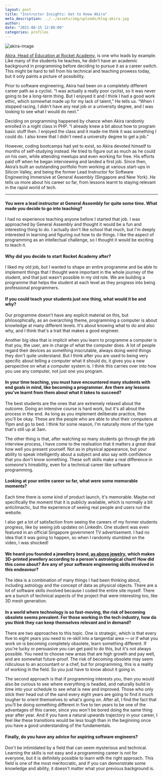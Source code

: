 ```yaml
---
layout: post
title: "Instructor Insights: Get to Know Akira"
meta_description: ../../assets/img/uploads/blog-akira.jpg
author:
date: "2021-08-15 12:00:00"
categories: profiles
---
```


![akira-image](../../assets/img/uploads/blog-akira.jpg)

[Akira, Head of Education at Rocket Academy](https://www.linkedin.com/in/awongh/), is one who leads by example. Like many of the students he teaches, he didn’t have an academic background in programming before deciding to pursue it as a career switch. This might be hard to tell from his technical and teaching prowess today, but it only paints a picture of possibility.

Prior to software engineering, Akira had been on a completely different career path as a cyclist. “I was actually a really poor cyclist, so it was never going to be a long-term thing. But I enjoyed it and I think I had a good work ethic, which somewhat made up for my lack of talent,” He tells us. “When I stopped racing, I didn't have any real job or a university degree, and I was looking to see what I would do next.”

Deciding on programming happened by chance when Akira randomly enrolled in a night class in PHP. “I already knew a bit about how to program basic stuff then. I enjoyed the class and it made me think it was something I could do. I also knew that I didn't need a university degree to get a job.”

However, coding bootcamps had yet to exist, so Akira devoted himself to months of self-studying instead. He tried to figure out as much as he could on his own, while attending meetups and even working for free. His efforts paid off when he began interviewing and landed a first job. Since then, Akira’s built an outstanding portfolio from working at various start-ups in Silicon Valley, and being the former Lead Instructor for Software Engineering Immersive at General Assembly (Singapore and New York). He tells us more about his career so far, from lessons learnt to staying relevant in the rapid world of tech.

---

#### You were a lead instructor at General Assembly for quite some time. What made you decide to go into teaching?

I had no experience teaching anyone before I started that job. I was approached by General Assembly and thought it would be a fun and interesting thing to do. I actually don't like school that much, but I'm deeply interested in learning and figuring out how to do things. I like the aspect of programming as an intellectual challenge, so I thought it would be exciting to teach it.

#### Why did you decide to start Rocket Academy after?

I liked my old job, but I wanted to shape an entire programme and be able to implement things that I thought were important in the whole journey of the student, and that just wasn't possible in my old role. We are building a programme that helps the student at each level as they progress into being professional programmers.

#### If you could teach your students just one thing, what would it be and why?

Our programme doesn't have any explicit material on this, but philosophically, as an overarching theme, programming a computer is about knowledge at many different levels. It's about knowing what to do and also why, and I think that's a trait that makes a good engineer.

Another big idea that is implicit when you learn to programme a computer is that you, the user, are in charge of what the computer does. A lot of people regard their devices as something inscrutable, always doing weird things they don't quite understand. But I think after you are used to being very specific about telling a computer what it should do, it gives you a new perspective on what a computer system is. I think this carries over into how you use any computer, not just one you program.

#### In your time teaching, you must have encountered many students with end goals in mind, like becoming a programmer. Are there any lessons you've learnt from them about what it takes to succeed?

The best students are the ones that are extremely relaxed about the outcome. Doing an intensive course is hard work, but it's all about the process in the end. As long as you implement deliberate practice, then you'll be okay. These are the people who are able to shut their computers at 11pm and go to bed. I think for some reason, I'm naturally more of the type that's still up at 3am.

The other thing is that, after watching so many students go through the job interview process, I have come to the realisation that it matters a great deal how well you present yourself. Not as in physical appearance, but your ability to speak intelligently about a subject and also say with confidence that you don't know something. These soft skills make a real difference in someone's hireability, even for a technical career like software programming.

#### Looking at your entire career so far, what were some memorable moments?

Each time there is some kind of product launch, it's memorable. Maybe not specifically the moment that it is publicly available, which is normally a bit anticlimactic, but the experience of seeing real people and users run the website.

I also get a lot of satisfaction from seeing the careers of my former students progress, like by seeing job updates on LinkedIn. One student was even featured in an official Singapore government TV advertisement. I had no idea that it was going to happen, so when I randomly stumbled on the video, I was shocked!

#### We heard you founded a jewellery brand, [as above jewelry](https://www.asabove.us/), which makes 3D-printed jewellery according to a person's astrological chart! How did this come about? Are any of your software engineering skills involved in this endeavour?

The idea is a combination of many things I had been thinking about, including astrology and the concept of data as physical objects. There are a lot of software skills involved because I coded the entire site myself. There are a bunch of technical aspects of the project that were interesting too, like 3D mesh generation.

#### In a world where technology is so fast-moving, the risk of becoming obsolete seems prevalent. For those working in the tech industry, how do you think they can keep themselves relevant and in demand?

There are two approaches to this topic. One is strategic, which is that every five to eight years you need to re-skill into a tangential area — or if what you work on is becoming completely obsolete, learn something different. If you're lucky or persuasive you can get paid to do this, but it's not always possible. You need to choose new areas that are high growth and pay well, and are somewhat future-proof. The risk of becoming obsolete may seem ridiculous to an accountant or a chef, but for programming, this is a reality of working in the field. So you just have to know about it going in.

The second approach is that if programming interests you, then you would also be curious to see where everything is headed, and naturally build in time into your schedule to see what is new and improved. Those who only stick their head out of the sand every eight years are going to find it much tougher to orient themselves to what's going on. After all, I find the fact that you’ll be doing something different in five to ten years to be one of the advantages of this career, since you won't be bored doing the same thing year after year. And if you have a natural upwards trajectory in your career, I feel like these transitions would be less tough than in the beginning once you have a good understanding of the fundamentals.

#### Finally, do you have any advice for aspiring software engineers?

Don't be intimidated by a field that can seem mysterious and technical. Learning the skills is not easy and a programming career is not for everyone, but it is definitely possible to learn with the right approach. This field is one of the most meritocratic, and if you can demonstrate some knowledge and ability, it doesn't matter what your previous background is.
